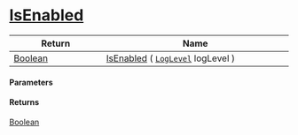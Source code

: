 # [IsEnabled](./SimpleConsoleLogger--IsEnabled.md)



| Return<div><a href="#"><img width=225></a></div> | Name<div><a href="#"><img width=525></a></div> | 
| --- | --- | 
| [Boolean](https://docs.microsoft.com/en-us/dotnet/api/System.Boolean) | [IsEnabled](./SimpleConsoleLogger--IsEnabled.md) ( [`LogLevel`](https://docs.microsoft.com/en-us/dotnet/api/Microsoft.Extensions.Logging.LogLevel) logLevel ) | 


#### Parameters

#### Returns
[Boolean](https://docs.microsoft.com/en-us/dotnet/api/System.Boolean)<br>
